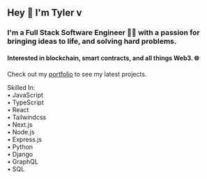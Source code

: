  ## Hey 👋 I'm Tyler v
 
 ### I'm a Full Stack Software Engineer 👨‍💻 with a passion for bringing ideas to life, and solving hard problems. 
 #### Interested in blockchain, smart contracts, and all things Web3. 🌐
 
 Check out my [portfolio](https://tylerbroadway.dev) to see my latest projects.
 
 Skilled In: <br />
 • JavaScript <br />
 • TypeScript <br />
 • React <br />
 • Tailwindcss <br />
 • Next.js <br />
 • Node.js <br />
 • Express.js <br />
 • Python <br />
 • Django <br />
 • GraphQL <br />
 • SQL

<!--
**tylerbroadway/tylerbroadway** is a ✨ _special_ ✨ repository because its `README.md` (this file) appears on your GitHub profile.

Here are some ideas to get you started:

- 🔭 I’m currently working on ...
- 🌱 I’m currently learning ...
- 👯 I’m looking to collaborate on ...
- 🤔 I’m looking for help with ...
- 💬 Ask me about ...
- 📫 How to reach me: ...
- 😄 Pronouns: ...
- ⚡ Fun fact: ...
-->
